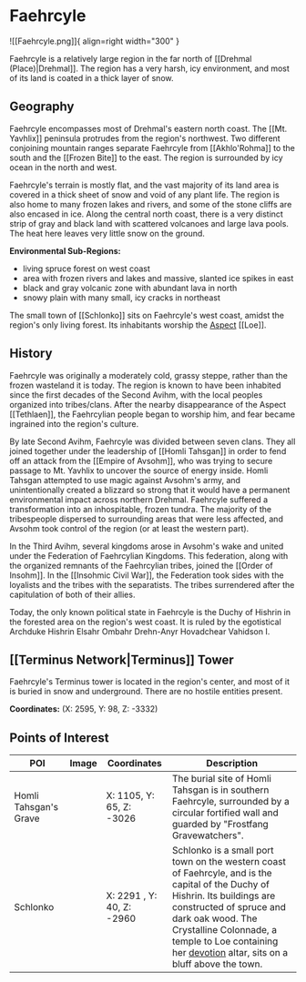 # Faehrcyle

![[Faehrcyle.png]]{ align=right width="300" }

Faehrcyle is a relatively large region in the far north of [[Drehmal (Place)|Drehmal]]. The region has a very harsh, icy environment, and most of its land is coated in a thick layer of snow.

## Geography

Faehrcyle encompasses most of Drehmal's eastern north coast. The [[Mt. Yavhlix]] peninsula protrudes from the region's northwest. Two different conjoining mountain ranges separate Faehrcyle from [[Akhlo'Rohma]] to the south and the [[Frozen Bite]] to the east. The region is surrounded by icy ocean in the north and west.

Faehrcyle's terrain is mostly flat, and the vast majority of its land area is covered in a thick sheet of snow and void of any plant life. The region is also home to many frozen lakes and rivers, and some of the stone cliffs are also encased in ice. Along the central north coast, there is a very distinct strip of gray and black land with scattered volcanoes and large lava pools. The heat here leaves very little snow on the ground.

**Environmental Sub-Regions:**
- living spruce forest on west coast
- area with frozen rivers and lakes and massive, slanted ice spikes in east
- black and gray volcanic zone with abundant lava in north
- snowy plain with many small, icy cracks in northeast

The small town of [[Schlonko]] sits on Faehrcyle's west coast, amidst the region's only living forest. Its inhabitants worship the [Aspect](/Lore/Higher_Beings/Aspects/) [[Loe]].

## History

Faehrcyle was originally a moderately cold, grassy steppe, rather than the frozen wasteland it is today. The region is known to have been inhabited since the first decades of the Second Avihm, with the local peoples organized into tribes/clans. After the nearby disappearance of the Aspect [[Tethlaen]], the Faehrcylian people began to worship him, and fear became ingrained into the region's culture.

By late Second Avihm, Faehrcyle was divided between seven clans. They all joined together under the leadership of [[Homli Tahsgan]] in order to fend off an attack from the [[Empire of Avsohm]], who was trying to secure passage to Mt. Yavhlix to uncover the source of energy inside. Homli Tahsgan attempted to use magic against Avsohm's army, and unintentionally created a blizzard so strong that it would have a permanent environmental impact across northern Drehmal. Faehrcyle suffered a transformation into an inhospitable, frozen tundra. The majority of the tribespeople dispersed to surrounding areas that were less affected, and Avsohm took control of the region (or at least the western part).

In the Third Avihm, several kingdoms arose in Avsohm's wake and united under the Federation of Faehrcylian Kingdoms. This federation, along with the organized remnants of the Faehrcylian tribes, joined the [[Order of Insohm]]. In the [[Insohmic Civil War]], the Federation took sides with the loyalists and the tribes with the separatists. The tribes surrendered after the capitulation of both of their allies. 

Today, the only known political state in Faehrcyle is the Duchy of Hishrin in the forested area on the region's west coast. It is ruled by the egotistical Archduke Hishrin Elsahr Ombahr Drehn-Anyr Hovadchear Vahidson I.

## [[Terminus Network|Terminus]] Tower

Faehrcyle's Terminus tower is located in the region's center, and most of it is buried in snow and underground. There are no hostile entities present.

**Coordinates:** (X: 2595, Y: 98, Z: -3332)

## Points of Interest

| POI | Image | Coordinates | Description |
|-|-|-|-|
| Homli Tahsgan's Grave |  | X: 1105, Y: 65, Z: -3026 | The burial site of Homli Tahsgan is in southern Faehrcyle, surrounded by a circular fortified wall and guarded by "Frostfang Gravewatchers". |
| Schlonko |  | X: 2291 , Y: 40, Z: -2960 | Schlonko is a small port town on the western coast of Faehrcyle, and is the capital of the Duchy of Hishrin. Its buildings are constructed of spruce and dark oak wood. The Crystalline Colonnade, a temple to Loe containing her [devotion](/Story_and_Features/Devotion/) altar, sits on a bluff above the town. |
